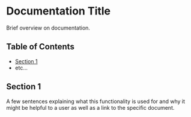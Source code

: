 # Documentation Title

Brief overview on documentation.

## Table of Contents

- [Section 1](#section-1)
- etc...

## Section 1

A few sentences explaining what this functionality is used for and why it might be helpful to a user as well as a link to the specific document.
